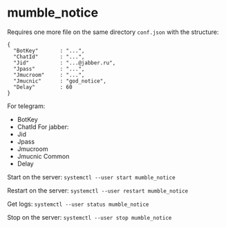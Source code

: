 # mumble_notice

Requires one more file on the same directory `conf.json` with the structure:
```
{
  "BotKey"       : "...",
  "ChatId"       : "...",
  "Jid"          : "...@jabber.ru",
  "Jpass"        : "...",
  "Jmucroom"     : "...",
  "Jmucnic"      : "god_notice",
  "Delay"        : 60
}
```
For telegram:
* BotKey
* ChatId
For jabber:
* Jid
* Jpass
* Jmucroom
* Jmucnic
Common
* Delay 

Start on the server:
```systemctl --user start mumble_notice```

Restart on the server:
```systemctl --user restart mumble_notice```

Get logs:
```systemctl --user status mumble_notice```

Stop on the server:
```systemctl --user stop mumble_notice```
